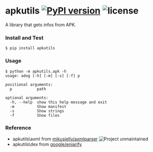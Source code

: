 # apkutils [![PyPI version](https://badge.fury.io/py/apkutils.svg)](https://badge.fury.io/py/apkutils) ![license](https://img.shields.io/github/license/mashape/apistatus.svg)

A library that gets infos from APK.

### Install and Test

```
$ pip install apkutils
```

### Usage

```
$ python -m apkutils.apk -h
usage: adog [-h] [-m] [-s] [-f] p

positional arguments:
  p           path

optional arguments:
  -h, --help  show this help message and exit
  -m          Show manifest
  -s          Show strings
  -f          Show files

```

### Reference
- apkutils\axml from [mikusjelly/axmlparser](https://github.com/mikusjelly/axmlparser) ![Project unmaintained](https://img.shields.io/badge/project-unmaintained-red.svg)
- apkutils\dex from [google/enjarify](https://github.com/google/enjarify)
